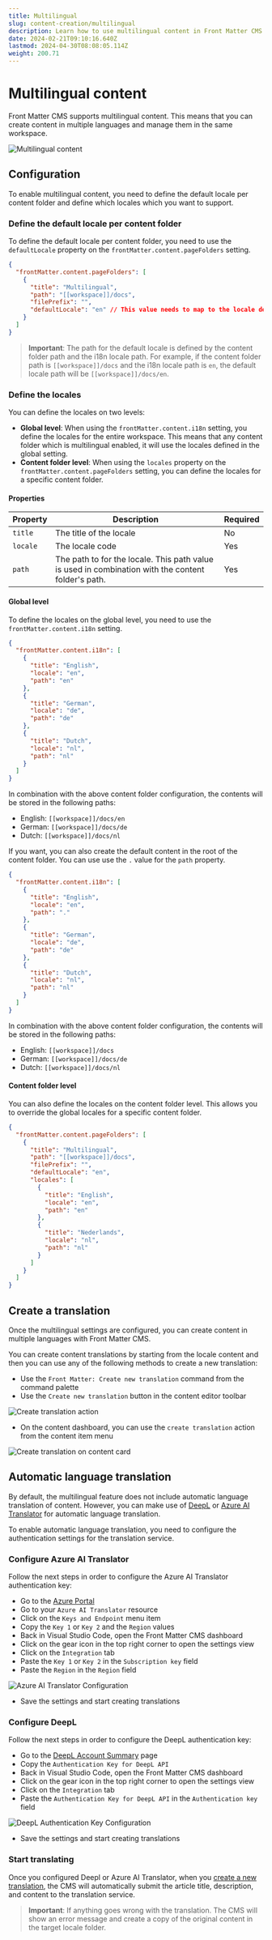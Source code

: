 ```yaml
---
title: Multilingual
slug: content-creation/multilingual
description: Learn how to use multilingual content in Front Matter CMS
date: 2024-02-21T09:10:16.640Z
lastmod: 2024-04-30T08:08:05.114Z
weight: 200.71
---
```


# Multilingual content

Front Matter CMS supports multilingual content. This means that you can create
content in multiple languages and manage them in the same workspace.

![Multilingual content](/releases/v10.0.0/multilingual-content.png)

## Configuration

To enable multilingual content, you need to define the default locale per content folder
and define which locales which you want to support.

### Define the default locale per content folder

To define the default locale per content folder, you need to use the `defaultLocale`
property on the `frontMatter.content.pageFolders` setting.

```json {{ "title": "Example of the default locale configuration" }}
{
  "frontMatter.content.pageFolders": [
    {
      "title": "Multilingual",
      "path": "[[workspace]]/docs",
      "filePrefix": "",
      "defaultLocale": "en" // This value needs to map to the locale defined in the i18n setting
    }
  ]
}
```

> **Important**: The path for the default locale is defined by the content folder path
> and the i18n locale path. For example, if the content folder path is `[[workspace]]/docs` and
> the i18n locale path is `en`, the default locale path will be `[[workspace]]/docs/en`.

### Define the locales

You can define the locales on two levels:

- **Global level**: When using the `frontMatter.content.i18n` setting, you define
  the locales for the entire workspace. This means that any content folder which
  is multilingual enabled, it will use the locales defined in the global setting.
- **Content folder level**: When using the `locales` property on the
  `frontMatter.content.pageFolders` setting, you can define the locales for a
  specific content folder.

#### Properties

| Property | Description | Required |
| --- | --- | --- |
| `title` | The title of the locale | No |
| `locale` | The locale code | Yes |
| `path` | The path to for the locale. This path value is used in combination with the content folder's path. | Yes |

#### Global level

To define the locales on the global level, you need to use the `frontMatter.content.i18n`
setting.

```json {{ "title": "Example of the global i18n configuration" }}
{
  "frontMatter.content.i18n": [
    {
      "title": "English",
      "locale": "en",
      "path": "en"
    },
    {
      "title": "German",
      "locale": "de",
      "path": "de"
    },
    {
      "title": "Dutch",
      "locale": "nl",
      "path": "nl"
    }
  ]
}
```

In combination with the above content folder configuration, the contents will be
stored in the following paths:

- English: `[[workspace]]/docs/en`
- German: `[[workspace]]/docs/de`
- Dutch: `[[workspace]]/docs/nl`

If you want, you can also create the default content in the root of the content folder.
You can use use the `.` value for the `path` property.

```json {{ "title": "Example of the global i18n configuration with default content in the root" }}
{
  "frontMatter.content.i18n": [
    {
      "title": "English",
      "locale": "en",
      "path": "."
    },
    {
      "title": "German",
      "locale": "de",
      "path": "de"
    },
    {
      "title": "Dutch",
      "locale": "nl",
      "path": "nl"
    }
  ]
}
```

In combination with the above content folder configuration, the contents will be
stored in the following paths:

- English: `[[workspace]]/docs`
- German: `[[workspace]]/docs/de`
- Dutch: `[[workspace]]/docs/nl`

#### Content folder level

You can also define the locales on the content folder level. This allows you to
override the global locales for a specific content folder.

```json {{ "title": "Example of the content folder i18n configuration" }}
{
  "frontMatter.content.pageFolders": [
    {
      "title": "Multilingual",
      "path": "[[workspace]]/docs",
      "filePrefix": "",
      "defaultLocale": "en",
      "locales": [
        {
          "title": "English",
          "locale": "en",
          "path": "en"
        },
        {
          "title": "Nederlands",
          "locale": "nl",
          "path": "nl"
        }
      ]
    }
  ]
}
```

## Create a translation

Once the multilingual settings are configured, you can create content in multiple
languages with Front Matter CMS.

You can create content translations by starting from the locale content and
then you can use any of the following methods to create a new translation:

- Use the `Front Matter: Create new translation` command from the command palette
- Use the `Create new translation` button in the content editor toolbar

![Create translation action](/releases/v10.0.0/create-translation.png)

- On the content dashboard, you can use the `create translation` action from the
  content item menu

![Create translation on content card](/releases/v10.0.0/card-create-translation-action.png)

## Automatic language translation

By default, the multilingual feature does not include automatic language translation of
content. However, you can make use of [DeepL](https://www.deepl.com/) or
[Azure AI Translator](https://azure.microsoft.com/en-us/products/ai-services/ai-translator)
for automatic language translation.

To enable automatic language translation, you need to configure the authentication
settings for the translation service.

### Configure Azure AI Translator

Follow the next steps in order to configure the Azure AI Translator authentication key:

- Go to the [Azure Portal](https://portal.azure.com/)
- Go to your `Azure AI Translator` resource
- Click on the `Keys and Endpoint` menu item
- Copy the `Key 1` or `Key 2` and the `Region` values
- Back in Visual Studio Code, open the Front Matter CMS dashboard
- Click on the gear icon in the top right corner to open the settings view
- Click on the `Integration` tab
- Paste the `Key 1` or `Key 2` in the `Subscription key` field
- Paste the `Region` in the `Region` field

![Azure AI Translator Configuration](/releases/v10.0.0/azure-translator-config.png)

- Save the settings and start creating translations

### Configure DeepL

Follow the next steps in order to configure the DeepL authentication key:

- Go to the [DeepL Account Summary](https://www.deepl.com/your-account/summary) page
- Copy the `Authentication Key for DeepL API`
- Back in Visual Studio Code, open the Front Matter CMS dashboard
- Click on the gear icon in the top right corner to open the settings view
- Click on the `Integration` tab
- Paste the `Authentication Key for DeepL API` in the `Authentication key` field

![DeepL Authentication Key Configuration](/releases/v10.0.0/deepl-authentication-config.png)

- Save the settings and start creating translations

### Start translating

Once you configured Deepl or Azure AI Translator, when you [create a new translation](/docs/content-creation/multilingual#create-a-translation),
the CMS will automatically submit the article title, description, and content to the
translation service.

> **Important**: If anything goes wrong with the translation. The CMS will show an error message
> and create a copy of the original content in the target locale folder.
